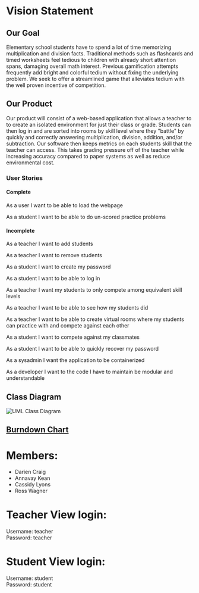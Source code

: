 # **Vision Statement**

## **Our Goal**

Elementary school students have to spend a lot of time memorizing multiplication and division facts.  Traditional methods such as flashcards and timed worksheets feel tedious to children with already short attention spans, damaging overall math interest.  Previous gamification attempts frequently add bright and colorful tedium without fixing the underlying problem.  We seek to offer a streamlined game that alleviates tedium with the well proven incentive of competition.


## **Our Product**

Our product will consist of a web-based application that allows a teacher to to create an isolated environment for just their class or grade.  Students can then log in and are sorted into rooms by skill level where they "battle" by quickly and correctly answering multiplication, division, addition, and/or subtraction.  Our software then keeps metrics on each students skill that the teacher can access.  This takes grading pressure off of the teacher while increasing accuracy compared to paper systems as well as reduce environmental cost.  

### **User Stories**
#### **Complete**
As a user I want to be able to load the webpage

As a student I want to be able to do un-scored practice problems


#### **Incomplete**
As a teacher I want to add students

As a teacher I want to remove students

As a student I want to create my password

As a student I want to be able to log in

As a teacher I want my students to only compete among equivalent skill levels

As a teacher I want to be able to see how my students did

As a teacher I want to be able to create virtual rooms where my students can practice with and compete against each other

As a student I want to compete against my classmates

As a student I want to be able to quickly recover my password

As a sysadmin I want the application to be containerized

As a developer I want to the code I have to maintain be modular and understandable


## **Class Diagram**

![UML Class Diagram](https://raw.githubusercontent.com/Fun-Team-Name/Koeus/master/Documentation/UML%20Class%20Diagram.png)

## [**Burndown Chart**](https://docs.google.com/spreadsheets/d/19vf88oTctJ-OZ2_OGCEM8ZfFbThggKwMdxrUroNmdWw/edit?usp=sharing)


# Members:
* Darien Craig
* Annavay Kean
* Cassidy Lyons
* Ross Wagner

# Teacher View login:
Username: teacher  
Password: teacher

# Student View login:
Username: student  
Password: student
